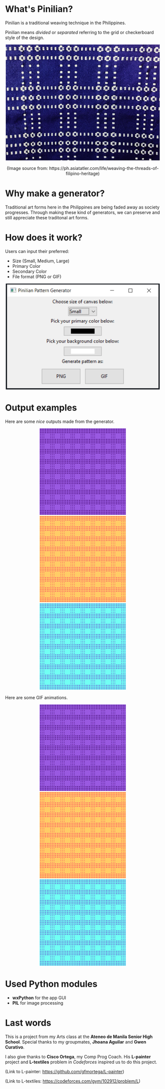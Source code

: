 # What's Pinilian?
Pinilian is a traditional weaving technique in the Philippines.

Pinilian means *divided* or *separated* referring to the grid or checkerboard style of the design.

<p align="center">
  <img src="/visualization/PinilianWeaving.jpg" width="500">
</p>
<p align="center">
  (Image source from: https://ph.asiatatler.com/life/weaving-the-threads-of-filipino-heritage)
</p>

# Why make a generator?
Traditional art forms here in the Philippines are being faded away as society progresses. Through making these kind of generators, we can preserve and still appreciate these traditonal art forms.

# How does it work?
Users can input their preferred:
  * Size (Small, Medium, Large)
  * Primary Color
  * Secondary Color
  * File format (PNG or GIF)

<p align="center">
  <img src="/visualization/gen-ui.png" width="500">
</p>

# Output examples
Here are some *nice* outputs made from the generator.

<p align="center">
  <img src="/patterns-output/PNG139142342021.png" width="280"> <img src="/patterns-output/PNG3354132342021.png" width="280"> <img src="/patterns-output/PNG587142342021.png" width="280">
</p>

Here are some GIF animations.

<p align="center">
  <img src="/patterns-output/GIF189142342021.gif" width="280"> <img src="/patterns-output/GIF555132342021.gif" width="280"> <img src="/patterns-output/GIF38142342021.gif" width="280">
</p>

# Used Python modules
* **wxPython** for the app GUI
* **PIL** for image processing

# Last words
This is a project from my Arts class at the **Ateneo de Manila Senior High School**. Special thanks to my groupmates, **Jhoana Aguilar** and **Gwen Curativo**. 

I also give thanks to **Cisco Ortega**, my Comp Prog Coach. His **L-painter** project and **L-textiles** problem in *Codeforces* inspired us to do this project.

(Link to L-painter: https://github.com/gfmortega/L-painter)

(Link to L-textiles: https://codeforces.com/gym/102912/problem/L)
